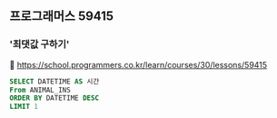 ## 프로그래머스 59415
### '최댓값 구하기'
🔗 https://school.programmers.co.kr/learn/courses/30/lessons/59415
```sql
SELECT DATETIME AS 시간
From ANIMAL_INS
ORDER BY DATETIME DESC
LIMIT 1
```